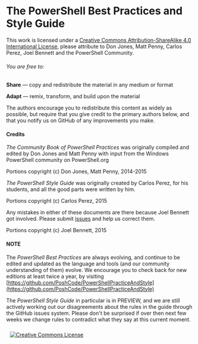 # The PowerShell Best Practices and Style Guide

This work is licensed under a [Creative Commons Attribution-ShareAlike 4.0 International License](http://creativecommons.org/licenses/by-sa/4.0/), please attribute to Don Jones, Matt Penny, Carlos Perez, Joel Bennett and the PowerShell Community.

###### You are free to:

**Share** — copy and redistribute the material in any medium or format

**Adapt** — remix, transform, and build upon the material 

The authors encourage you to redistribute this content as widely as possible, but require that you give credit to the primary authors below, and that you notify us on GitHub of any improvements you make.


#### Credits

_The Community Book of PowerShell Practices_ was originally compiled and edited by Don Jones and Matt Penny with input from the Windows PowerShell community on PowerShell.org

Portions copyright (c) Don Jones, Matt Penny, 2014-2015

_The PowerShell Style Guide_ was originally created by Carlos Perez, for his students, and all the good parts were written by him. 

Portions copyright (c) Carlos Perez, 2015

Any mistakes in either of these documents are there because Joel Bennett got involved. Please submit [issues](https://github.com/PoshCode/PowerShellPracticeAndStyle/issues) and help us correct them.

Portions copyright (c) Joel Bennett, 2015

#### NOTE

The *PowerShell Best Practices* are always evolving, and continue to be edited and updated as the language and tools (and our community understanding of them) evolve. We encourage you to check back for new editions at least twice a year, by visiting [https://github.com/PoshCode/PowerShellPracticeAndStyle](https://github.com/PoshCode/PowerShellPracticeAndStyle)

The *PowerShell Style Guide* in particular is in PREVIEW, and we are still actively working out our disagreements about the rules in the guide through the GitHub issues system. Please don't be surprised if over then next few weeks we change rules to contradict what they say at this current moment.

<p align="center"><a rel="license" href="http://creativecommons.org/licenses/by-sa/4.0/" style="display: inline-block; float: left; vertical-align: middle; margin: 10px;"><img alt="Creative Commons License" style="border-width:0" src="https://i.creativecommons.org/l/by-sa/4.0/88x31.png" /></a></p>
